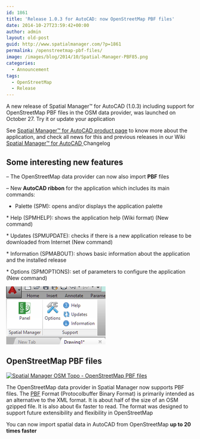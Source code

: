 ```yaml
---
id: 1861
title: 'Release 1.0.3 for AutoCAD: now OpenStreetMap PBF files'
date: 2014-10-27T23:59:42+00:00
author: admin
layout: old-post
guid: http://www.spatialmanager.com/?p=1861
permalink: /openstreetmap-pbf-files/
image: /images/blog/2014/10/Spatial-Manager-PBF85.png
categories:
  - Announcement
tags:
  - OpenStreetMap
  - Release
---
```

A new release of Spatial Manager™ for AutoCAD (1.0.3) including support for OpenStreetMap PBF files in the OSM data provider, was launched on October 27. Try it or update your application<!--more-->

See <a title="Spatial Manager™ for AutoCAD product page" href="http://www.spatialmanager.com/spm-forautocad/" target="_blank" rel="nofollow">Spatial Manager™ for AutoCAD product page</a> to know more about the application, and check all news for this and previous releases in our Wiki <a title="Spatial Manager™ for AutoCAD Changelog" href="http://wiki.spatialmanager.com/index.php/Spatial_Manager%E2%84%A2_for_AutoCAD_Changelog" target="_blank" rel="nofollow">Spatial Manager™ for AutoCAD </a>Changelog

## Some interesting new features

&#8211; The OpenStreetMap data provider can now also import **PBF** files
  
&#8211; New **AutoCAD ribbon** for the application which includes its main commands:
  
* Palette (SPM): opens and/or displays the application palette
  
* Help (SPMHELP): shows the application help (Wiki format) (New command)
  
* Updates (SPMUPDATE): checks if there is a new application release to be downloaded from Internet (New command)
  
* Information (SPMABOUT): shows basic information about the application and the installed release
  
* Options (SPMOPTIONS): set of parameters to configure the application (New command)

<p>
  <a href="/images/blog/2014/10/Spatial-Manager-for-AutoCAD-new-ribbon.png" target="_blank" rel="nofollow"><img src="/images/blog/2014/10/Spatial-Manager-for-AutoCAD-new-ribbon.png" alt="Spatial Manager for AutoCAD - OpenStreeMap PBF files" width="266" height="155" /></a>
</p>

## OpenStreetMap PBF files

<p>
  <a href="/images/blog/2014/10/Spatial-Manager-OSM-Topo.jpg" target="_blank" rel="nofollow"><img src="/images/blog/2014/10/Spatial-Manager-OSM-Topo.jpg" alt="Spatial Manager OSM Topo - OpenStreetMap PBF files" width="600" height="363" srcset="/images/blog/2014/10/Spatial-Manager-OSM-Topo.jpg 600w, /images/blog/2014/10/Spatial-Manager-OSM-Topo-300x181.jpg 300w" sizes="(max-width: 600px) 100vw, 600px" /></a>
</p>

The OpenStreetMap data provider in Spatial Manager now supports PBF files. The <a title="PBF OpenStreepMap Wiki page" href="http://wiki.openstreetmap.org/wiki/PBF_Format" target="_blank" rel="nofollow">PBF</a> Format (Protocolbuffer Binary Format) is primarily intended as an alternative to the XML format. It is about half of the size of an OSM gzipped file. It is also about 6x faster to read. The format was designed to support future extensibility and flexibility in OpenStreetMap

You can now import spatial data in AutoCAD from OpenStreetMap **up to 20 times faster**